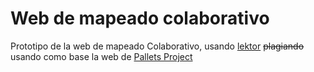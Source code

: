 # Web de mapeado colaborativo

Prototipo de la web de mapeado Colaborativo, usando [lektor](https://www.getlektor.com) ~~plagiando~~ usando como base la web de [Pallets Project](https://www.palletsprojects.com/)

